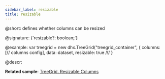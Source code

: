 ```yaml
---
sidebar_label: resizable
title: resizable
---          
```


@short: defines whether columns can be resized

@signature: {'resizable?: boolean;'}

@example:
var treegrid = new dhx.TreeGrid("treegrid_container", {
    columns: [// columns config],
    data: dataset,
    resizable: true /*!*/
}

@descr:

**Related sample**: [TreeGrid. Resizable Columns](https://snippet.dhtmlx.com/vq3i9maq)

[comment]: # (@related: treegrid/configuration.md#resizing treegrid/initialization.md#initialize-treegrid)
